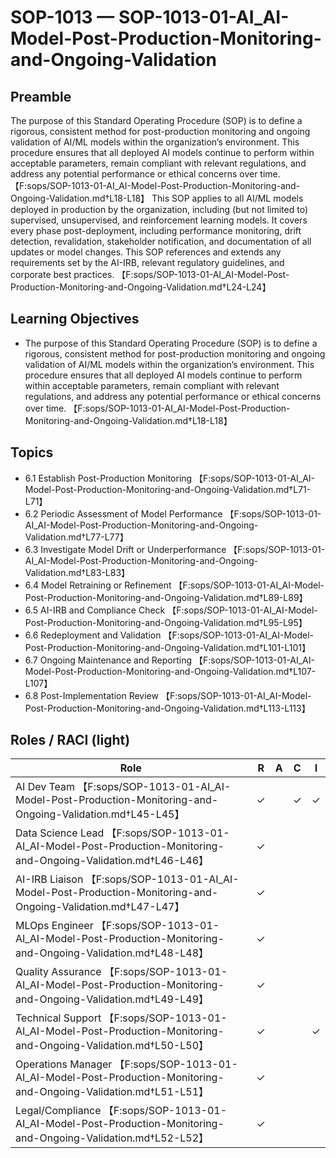 # SOP-1013 — SOP-1013-01-AI\_AI-Model-Post-Production-Monitoring-and-Ongoing-Validation

## Preamble
The purpose of this Standard Operating Procedure (SOP) is to define a rigorous, consistent method for post-production monitoring and ongoing validation of AI/ML models within the organization’s environment. This procedure ensures that all deployed AI models continue to perform within acceptable parameters, remain compliant with relevant regulations, and address any potential performance or ethical concerns over time. 【F:sops/SOP-1013-01-AI_AI-Model-Post-Production-Monitoring-and-Ongoing-Validation.md†L18-L18】
This SOP applies to all AI/ML models deployed in production by the organization, including (but not limited to) supervised, unsupervised, and reinforcement learning models. It covers every phase post-deployment, including performance monitoring, drift detection, revalidation, stakeholder notification, and documentation of all updates or model changes. This SOP references and extends any requirements set by the AI-IRB, relevant regulatory guidelines, and corporate best practices. 【F:sops/SOP-1013-01-AI_AI-Model-Post-Production-Monitoring-and-Ongoing-Validation.md†L24-L24】

## Learning Objectives
- The purpose of this Standard Operating Procedure (SOP) is to define a rigorous, consistent method for post-production monitoring and ongoing validation of AI/ML models within the organization’s environment. This procedure ensures that all deployed AI models continue to perform within acceptable parameters, remain compliant with relevant regulations, and address any potential performance or ethical concerns over time. 【F:sops/SOP-1013-01-AI_AI-Model-Post-Production-Monitoring-and-Ongoing-Validation.md†L18-L18】

## Topics
- 6.1 Establish Post-Production Monitoring 【F:sops/SOP-1013-01-AI_AI-Model-Post-Production-Monitoring-and-Ongoing-Validation.md†L71-L71】
- 6.2 Periodic Assessment of Model Performance 【F:sops/SOP-1013-01-AI_AI-Model-Post-Production-Monitoring-and-Ongoing-Validation.md†L77-L77】
- 6.3 Investigate Model Drift or Underperformance 【F:sops/SOP-1013-01-AI_AI-Model-Post-Production-Monitoring-and-Ongoing-Validation.md†L83-L83】
- 6.4 Model Retraining or Refinement 【F:sops/SOP-1013-01-AI_AI-Model-Post-Production-Monitoring-and-Ongoing-Validation.md†L89-L89】
- 6.5 AI-IRB and Compliance Check 【F:sops/SOP-1013-01-AI_AI-Model-Post-Production-Monitoring-and-Ongoing-Validation.md†L95-L95】
- 6.6 Redeployment and Validation 【F:sops/SOP-1013-01-AI_AI-Model-Post-Production-Monitoring-and-Ongoing-Validation.md†L101-L101】
- 6.7 Ongoing Maintenance and Reporting 【F:sops/SOP-1013-01-AI_AI-Model-Post-Production-Monitoring-and-Ongoing-Validation.md†L107-L107】
- 6.8 Post-Implementation Review 【F:sops/SOP-1013-01-AI_AI-Model-Post-Production-Monitoring-and-Ongoing-Validation.md†L113-L113】

## Roles / RACI (light)
| Role | R | A | C | I |
|---|---|---|---|---|
| AI Dev Team 【F:sops/SOP-1013-01-AI_AI-Model-Post-Production-Monitoring-and-Ongoing-Validation.md†L45-L45】 | ✓ |  | ✓ | ✓ |
| Data Science Lead 【F:sops/SOP-1013-01-AI_AI-Model-Post-Production-Monitoring-and-Ongoing-Validation.md†L46-L46】 | ✓ |  |  |  |
| AI-IRB Liaison 【F:sops/SOP-1013-01-AI_AI-Model-Post-Production-Monitoring-and-Ongoing-Validation.md†L47-L47】 | ✓ |  |  |  |
| MLOps Engineer 【F:sops/SOP-1013-01-AI_AI-Model-Post-Production-Monitoring-and-Ongoing-Validation.md†L48-L48】 | ✓ |  |  |  |
| Quality Assurance 【F:sops/SOP-1013-01-AI_AI-Model-Post-Production-Monitoring-and-Ongoing-Validation.md†L49-L49】 | ✓ |  |  |  |
| Technical Support 【F:sops/SOP-1013-01-AI_AI-Model-Post-Production-Monitoring-and-Ongoing-Validation.md†L50-L50】 | ✓ |  |  | ✓ |
| Operations Manager 【F:sops/SOP-1013-01-AI_AI-Model-Post-Production-Monitoring-and-Ongoing-Validation.md†L51-L51】 | ✓ |  |  |  |
| Legal/Compliance 【F:sops/SOP-1013-01-AI_AI-Model-Post-Production-Monitoring-and-Ongoing-Validation.md†L52-L52】 | ✓ |  |  |  |
